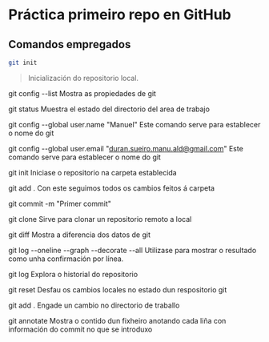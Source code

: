 # Práctica primeiro repo en GitHub

## Comandos empregados


``` bash
git init
```
> Inicialización do repositorio local.

git config --list
Mostra as propiedades de git

git status
Muestra el estado del directorio del area de trabajo

git config --global user.name "Manuel"
Este comando serve para establecer o nome do git

git config --global user.email "duran.sueiro.manu.ald@gmail.com"
Este comando serve para establecer o nome do git

git init
Iniciase o repositorio na carpeta establecida 

git add .
Con este seguimos todos os cambios feitos á carpeta

git commit -m "Primer commit"

git clone 
Sirve para clonar un repositorio remoto a local

git diff
Mostra a diferencia dos datos de git

git log --oneline --graph --decorate --all
Utilizase para mostrar o resultado como unha confirmación por línea.

git log
Explora o historial do repositorio

git reset
Desfau os cambios locales no estado dun respositorio git

git add .
Engade un cambio no directorio de traballo

git annotate
Mostra o contido dun fixheiro anotando cada liña con información do commit no que se introduxo